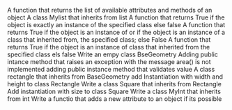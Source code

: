 A function that returns the list of available attributes and methods of an object A class Mylist that inherits from list A function that returns True if the object is exactly an instance of the specified class else false A function that returns True if the object is an instance of or if the object is an instance of a class that inherited from, the specified class; else False A function that returns True if the object is an instance of class that inherited from the specified class els false Write an empy class BseGeometry Adding public intance method that raises an exception with the message area() is not implemented adding public instance method that validates value A class rectangle that inherits from BaseGeometry add Instantiation with width and height to class Rectangle Write a class Square that inherits from Rectangle Add instantiation with size to class Square Write a class MyInt that inherits from int Write a functio that adds a new attribute to an object if its possible
